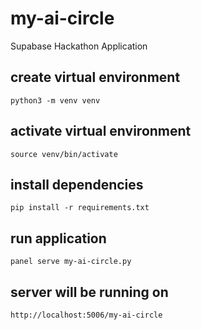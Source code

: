 # my-ai-circle

Supabase Hackathon Application

## create virtual environment

```
python3 -m venv venv
```

## activate virtual environment

```
source venv/bin/activate
```

## install dependencies

```
pip install -r requirements.txt
```

## run application

```
panel serve my-ai-circle.py
```

## server will be running on

```
http://localhost:5006/my-ai-circle
```
